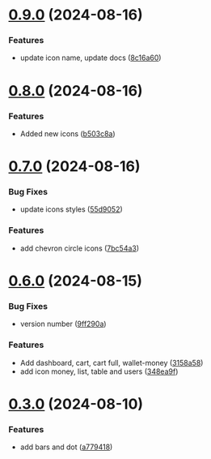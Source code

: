 # [0.9.0](https://github.com/elevz/elevz-icon/compare/v0.8.0...v0.9.0) (2024-08-16)


### Features

* update icon name, update docs ([8c16a60](https://github.com/elevz/elevz-icon/commit/8c16a60ba080530c5e48f261fe105821090d3c98))



# [0.8.0](https://github.com/elevz/elevz-icon/compare/v0.7.0...v0.8.0) (2024-08-16)


### Features

* Added new icons ([b503c8a](https://github.com/elevz/elevz-icon/commit/b503c8a950e7a076528b1fd59cd9fbfe2d338ddb))



# [0.7.0](https://github.com/elevz/elevz-icon/compare/v0.6.0...v0.7.0) (2024-08-16)


### Bug Fixes

* update icons styles ([55d9052](https://github.com/elevz/elevz-icon/commit/55d9052ac55a60fb03ba481b1f9286e47e329fa3))


### Features

* add chevron circle icons ([7bc54a3](https://github.com/elevz/elevz-icon/commit/7bc54a3b359fb9573ec3254d5d34fbc3978f9bf8))



# [0.6.0](https://github.com/elevz/elevz-icon/compare/v0.3.0...v0.6.0) (2024-08-15)


### Bug Fixes

* version number ([9ff290a](https://github.com/elevz/elevz-icon/commit/9ff290a8744749f0116bd2e66ded3a5c1b88e829))


### Features

* Add dashboard, cart, cart full, wallet-money ([3158a58](https://github.com/elevz/elevz-icon/commit/3158a58944f8d0bc7def995334cb3bcec29e38de))
* add icon money, list, table and users ([348ea9f](https://github.com/elevz/elevz-icon/commit/348ea9fafabffcc0336a69d185134a66c0768aed))



# [0.3.0](https://github.com/elevz/elevz-icon/compare/v0.2.0...v0.3.0) (2024-08-10)


### Features

* add bars and dot ([a779418](https://github.com/elevz/elevz-icon/commit/a7794183578311b40a6c079160c4244cdfc549da))



